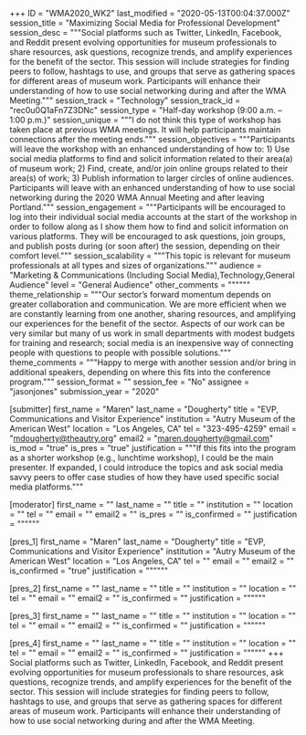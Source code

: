+++
ID = "WMA2020_WK2"
last_modified = "2020-05-13T00:04:37.000Z"
session_title = "Maximizing Social Media for Professional Development"
session_desc = """Social platforms such as Twitter, LinkedIn, Facebook, and Reddit present evolving opportunities for museum professionals to share resources, ask questions, recognize trends, and amplify experiences for the benefit of the sector. This session will include strategies for finding peers to follow, hashtags to use, and groups that serve as gathering spaces for different areas of museum work. Participants will enhance their understanding of how to use social networking during and after the WMA Meeting."""
session_track = "Technology"
session_track_id = "rec0u0Q1aFn7Z3DNc"
session_type = "Half-day workshop (9:00 a.m. – 1:00 p.m.)"
session_unique = """I do not think this type of workshop has taken place at previous WMA meetings. It will help participants maintain connections after the meeting ends."""
session_objectives = """Participants will leave the workshop with an enhanced understanding of how to: 1) Use social media platforms to find and solicit information related to their area(a) of museum work; 2) Find, create, and/or join online groups related to their area(s) of work; 3) Publish information to larger circles of online audiences.  Participants will leave with an enhanced understanding of how to use social networking during the 2020 WMA Annual Meeting and after leaving Portland."""
session_engagement = """Participants will be encouraged to log into their individual social media accounts at the start of the workshop in order to follow along as I show them how to find and solicit information on various platforms. They will be encouraged to ask questions, join groups, and publish posts during (or soon after) the session, depending on their comfort level."""
session_scalability = """This topic is relevant for museum professionals at all types and sizes of organizations."""
audience = "Marketing & Communications (Including Social Media),Technology,General Audience"
level = "General Audience"
other_comments = """"""
theme_relationship = """Our sector’s forward momentum depends on greater collaboration and communication. We are more efficient when we are constantly learning from one another, sharing resources, and amplifying our experiences for the benefit of the sector. Aspects of our work can be very similar but many of us work in small departments with modest budgets for training and research; social media is an inexpensive way of connecting people with questions to people with possible solutions."""
theme_comments = """Happy to merge with another session and/or bring in additional speakers, depending on where this fits into the conference program."""
session_format = ""
session_fee = "No"
assignee = "jasonjones"
submission_year = "2020"

[submitter]
first_name = "Maren"
last_name = "Dougherty"
title = "EVP, Communications and Visitor Experience"
institution = "Autry Museum of the American West"
location = "Los Angeles, CA"
tel = "323-495-4259"
email = "mdougherty@theautry.org"
email2 = "maren.dougherty@gmail.com"
is_mod = "true"
is_pres = "true"
justification = """If this fits into the program as a shorter workshop (e.g., lunchtime workshop), I could be the main presenter. If expanded, I could introduce the topics and ask social media savvy peers to offer case studies of how they have used specific social media platforms."""

[moderator]
first_name = ""
last_name = ""
title = ""
institution = ""
location = ""
tel = ""
email = ""
email2 = ""
is_pres = ""
is_confirmed = ""
justification = """"""

[pres_1]
first_name = "Maren"
last_name = "Dougherty"
title = "EVP, Communications and Visitor Experience"
institution = "Autry Museum of the American West"
location = "Los Angeles, CA"
tel = ""
email = ""
email2 = ""
is_confirmed = "true"
justification = """"""

[pres_2]
first_name = ""
last_name = ""
title = ""
institution = ""
location = ""
tel = ""
email = ""
email2 = ""
is_confirmed = ""
justification = """"""

[pres_3]
first_name = ""
last_name = ""
title = ""
institution = ""
location = ""
tel = ""
email = ""
email2 = ""
is_confirmed = ""
justification = """"""

[pres_4]
first_name = ""
last_name = ""
title = ""
institution = ""
location = ""
tel = ""
email = ""
email2 = ""
is_confirmed = ""
justification = """"""
+++
Social platforms such as Twitter, LinkedIn, Facebook, and Reddit present evolving opportunities for museum professionals to share resources, ask questions, recognize trends, and amplify experiences for the benefit of the sector. This session will include strategies for finding peers to follow, hashtags to use, and groups that serve as gathering spaces for different areas of museum work. Participants will enhance their understanding of how to use social networking during and after the WMA Meeting.